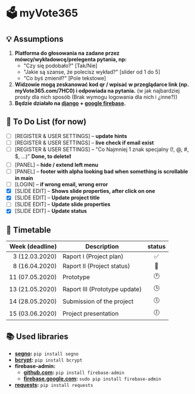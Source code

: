# 🗳 myVote365

## 💡 Assumptions

1. **Platforma do głosowania na zadane przez mówcy/wykładowcę/prelegenta pytania, np:**
   - "Czy się podobało?" [Tak/Nie]
   - "Jakie są szanse, że polecisz wykład?" [slider od 1 do 5]
   - "Co byś zmienił?" [Pole tekstowe]
2. **Widzowie mogą zeskanować kod qr / wpisać w przeglądarce link (np. myVote365.com/7HC0) i odpowiada na pytania.** (w jak najbardziej prosty dla nich sposób (Brak wymogu logowania dla nich i ¿inne?))
3. **Będzie działało na [django](https://www.djangoproject.com/) + [google firebase](https://firebase.google.com/).**

## 📝 To Do List (for now)

- [ ] [REGISTER & USER SETTINGS] – **update hints**
- [ ] [REGISTER & USER SETTINGS] – **live check if email exist**
- [ ] [REGISTER & USER SETTINGS] – "Co Najmniej 1 znak specjalny (!, @, #, $, …)" **Done, to delete❗️**
- [ ] [PANEL] – **hide / extend left menu**
- [ ] [PANEL] – **footer with alpha looking bad when something is scrollable in main**
- [ ] [LOGIN] – **if wrong email, wrong error**
- [x] [SLIDE EDIT] – **Shows slide properties, after click on one**
- [x] [SLIDE EDIT] – **Update project title**
- [ ] [SLIDE EDIT] – **Update slide properties**
- [x] [SLIDE EDIT] – **Update status**

## 📆 Timetable

| Week (deadline) | Description                   | status |
| --------------: | ----------------------------- | :----: |
| 3 (12.03.2020)  | Raport I (Project plan)       | ✅     |
| 8 (16.04.2020)  | Raport II (Project status)    | 📝     |
| 11 (07.05.2020) | Prototype                     | 🕐     |
| 13 (21.05.2020) | Raport III (Prototype update) | 🕒     |
| 14 (28.05.2020) | Submission of the project     | 🕔     |
| 15 (03.06.2020) | Project presentation          | 🕖     |

## 📚 Used libraries

- **[segno](https://pypi.org/project/segno/):** `pip install segno`
- **[bcrypt](https://pypi.org/project/bcrypt/):** `pip install bcrypt`
- **firebase-admin:**
  - **[github.com](https://github.com/firebase/firebase-admin-python):** `pip install firebase-admin`
  - **[firebase.google.com](https://firebase.google.com/docs/admin/setup/):** `sudo pip install firebase-admin`
- **[requests](https://pypi.org/project/bcrypt/):** `pip install requests`

